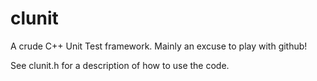 clunit
======

A crude C++ Unit Test framework. Mainly an excuse to play with github!

See clunit.h for a description of how to use the code.
